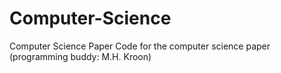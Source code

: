 # Computer-Science
Computer Science Paper
Code for the computer science paper (programming buddy: M.H. Kroon)
